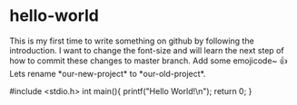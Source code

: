 # hello-world
  This is my first time to write something on github by following the introduction. I want to change the font-size and will learn the next step of how to commit these changes to master branch.
  Add some emojicode~ :+1: 
  Lets rename \*our-new-project\* to \*our-old-project\*.
  
  #include <stdio.h>
  int main(){
  printf("Hello World!\n");
  return 0;
  }
